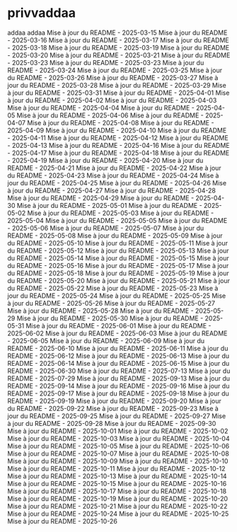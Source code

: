 # privvaddaa
addaa
addaa
Mise à jour du README - 2025-03-15
Mise à jour du README - 2025-03-16
Mise à jour du README - 2025-03-17
Mise à jour du README - 2025-03-18
Mise à jour du README - 2025-03-19
Mise à jour du README - 2025-03-20
Mise à jour du README - 2025-03-21
Mise à jour du README - 2025-03-23
Mise à jour du README - 2025-03-23
Mise à jour du README - 2025-03-24
Mise à jour du README - 2025-03-25
Mise à jour du README - 2025-03-26
Mise à jour du README - 2025-03-27
Mise à jour du README - 2025-03-28
Mise à jour du README - 2025-03-29
Mise à jour du README - 2025-03-31
Mise à jour du README - 2025-04-01
Mise à jour du README - 2025-04-02
Mise à jour du README - 2025-04-03
Mise à jour du README - 2025-04-04
Mise à jour du README - 2025-04-05
Mise à jour du README - 2025-04-06
Mise à jour du README - 2025-04-07
Mise à jour du README - 2025-04-08
Mise à jour du README - 2025-04-09
Mise à jour du README - 2025-04-10
Mise à jour du README - 2025-04-11
Mise à jour du README - 2025-04-12
Mise à jour du README - 2025-04-13
Mise à jour du README - 2025-04-16
Mise à jour du README - 2025-04-17
Mise à jour du README - 2025-04-18
Mise à jour du README - 2025-04-19
Mise à jour du README - 2025-04-20
Mise à jour du README - 2025-04-21
Mise à jour du README - 2025-04-22
Mise à jour du README - 2025-04-23
Mise à jour du README - 2025-04-24
Mise à jour du README - 2025-04-25
Mise à jour du README - 2025-04-26
Mise à jour du README - 2025-04-27
Mise à jour du README - 2025-04-28
Mise à jour du README - 2025-04-29
Mise à jour du README - 2025-04-30
Mise à jour du README - 2025-05-01
Mise à jour du README - 2025-05-02
Mise à jour du README - 2025-05-03
Mise à jour du README - 2025-05-04
Mise à jour du README - 2025-05-05
Mise à jour du README - 2025-05-06
Mise à jour du README - 2025-05-07
Mise à jour du README - 2025-05-08
Mise à jour du README - 2025-05-09
Mise à jour du README - 2025-05-10
Mise à jour du README - 2025-05-11
Mise à jour du README - 2025-05-12
Mise à jour du README - 2025-05-13
Mise à jour du README - 2025-05-14
Mise à jour du README - 2025-05-15
Mise à jour du README - 2025-05-16
Mise à jour du README - 2025-05-17
Mise à jour du README - 2025-05-18
Mise à jour du README - 2025-05-19
Mise à jour du README - 2025-05-20
Mise à jour du README - 2025-05-21
Mise à jour du README - 2025-05-22
Mise à jour du README - 2025-05-23
Mise à jour du README - 2025-05-24
Mise à jour du README - 2025-05-25
Mise à jour du README - 2025-05-26
Mise à jour du README - 2025-05-27
Mise à jour du README - 2025-05-28
Mise à jour du README - 2025-05-29
Mise à jour du README - 2025-05-30
Mise à jour du README - 2025-05-31
Mise à jour du README - 2025-06-01
Mise à jour du README - 2025-06-02
Mise à jour du README - 2025-06-03
Mise à jour du README - 2025-06-05
Mise à jour du README - 2025-06-09
Mise à jour du README - 2025-06-10
Mise à jour du README - 2025-06-11
Mise à jour du README - 2025-06-12
Mise à jour du README - 2025-06-13
Mise à jour du README - 2025-06-14
Mise à jour du README - 2025-06-15
Mise à jour du README - 2025-06-30
Mise à jour du README - 2025-07-13
Mise à jour du README - 2025-07-29
Mise à jour du README - 2025-09-13
Mise à jour du README - 2025-09-14
Mise à jour du README - 2025-09-16
Mise à jour du README - 2025-09-17
Mise à jour du README - 2025-09-18
Mise à jour du README - 2025-09-19
Mise à jour du README - 2025-09-20
Mise à jour du README - 2025-09-22
Mise à jour du README - 2025-09-23
Mise à jour du README - 2025-09-25
Mise à jour du README - 2025-09-27
Mise à jour du README - 2025-09-28
Mise à jour du README - 2025-09-30
Mise à jour du README - 2025-10-01
Mise à jour du README - 2025-10-02
Mise à jour du README - 2025-10-03
Mise à jour du README - 2025-10-04
Mise à jour du README - 2025-10-05
Mise à jour du README - 2025-10-06
Mise à jour du README - 2025-10-07
Mise à jour du README - 2025-10-08
Mise à jour du README - 2025-10-09
Mise à jour du README - 2025-10-10
Mise à jour du README - 2025-10-11
Mise à jour du README - 2025-10-12
Mise à jour du README - 2025-10-13
Mise à jour du README - 2025-10-14
Mise à jour du README - 2025-10-15
Mise à jour du README - 2025-10-16
Mise à jour du README - 2025-10-17
Mise à jour du README - 2025-10-18
Mise à jour du README - 2025-10-19
Mise à jour du README - 2025-10-20
Mise à jour du README - 2025-10-21
Mise à jour du README - 2025-10-22
Mise à jour du README - 2025-10-24
Mise à jour du README - 2025-10-25
Mise à jour du README - 2025-10-26
